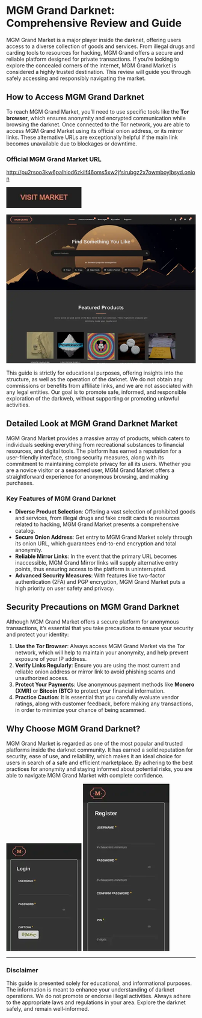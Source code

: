 # MGM Grand Darknet: Comprehensive Review and Guide

MGM Grand Market is a major player inside the darknet, offering users access to a diverse collection of goods and services. From illegal drugs and carding tools to resources for hacking, MGM Grand offers a secure and reliable platform designed for private transactions. If you’re looking to explore the concealed corners of the internet, MGM Grand Market is considered a highly trusted destination. This review will guide you through safely accessing and responsibly navigating the market.

## How to Access MGM Grand Darknet

To reach MGM Grand Market, you’ll need to use specific tools like the **Tor browser**, which ensures anonymity and encrypted communication while browsing the darknet. Once connected to the Tor network, you are able to access MGM Grand Market using its official onion address, or its mirror links. These alternative URLs are exceptionally helpful if the main link becomes unavailable due to blockages or downtime.

### Official MGM Grand Market URL

http://pu2rsoo3kw6palhiod6zkilf46oms5xw2jfsirubgz2x7owmboylbsyd.onion

[<img src="/images/bank.webp" width="200">](http://pu2rsoo3kw6palhiod6zkilf46oms5xw2jfsirubgz2x7owmboylbsyd.onion)

<a href="http://pu2rsoo3kw6palhiod6zkilf46oms5xw2jfsirubgz2x7owmboylbsyd.onion"><img src="/images/corner.webp" alt="MGM - Grand Market Preview" style="max-width: 100%;"></a>

This guide is strictly for educational purposes, offering insights into the structure, as well as the operation of the darknet. We do not obtain any commissions or benefits from affiliate links, and we are not associated with any legal entities. Our goal is to promote safe, informed, and responsible exploration of the darkweb, without supporting or promoting unlawful activities.

## Detailed Look at MGM Grand Darknet Market

MGM Grand Market provides a massive array of products, which caters to individuals seeking everything from recreational substances to financial resources, and digital tools. The platform has earned a reputation for a user-friendly interface, strong security measures, along with its commitment to maintaining complete privacy for all its users. Whether you are a novice visitor or a seasoned user, MGM Grand Market offers a straightforward experience for anonymous browsing, and making purchases.

### Key Features of MGM Grand Darknet

-   **Diverse Product Selection**: Offering a vast selection of prohibited goods and services, from illegal drugs and fake credit cards to resources related to hacking, MGM Grand Market presents a comprehensive catalog.
-   **Secure Onion Address**: Get entry to MGM Grand Market solely through its onion URL, which guarantees end-to-end encryption and total anonymity.
-   **Reliable Mirror Links**: In the event that the primary URL becomes inaccessible, MGM Grand Mirror links will supply alternative entry points, thus ensuring access to the platform is uninterrupted.
-   **Advanced Security Measures**: With features like two-factor authentication (2FA) and PGP encryption, MGM Grand Market puts a high priority on user safety and privacy.

## Security Precautions on MGM Grand Darknet

Although MGM Grand Market offers a secure platform for anonymous transactions, it’s essential that you take precautions to ensure your security and protect your identity:

1.  **Use the Tor Browser**: Always access MGM Grand Market via the Tor network, which will help to maintain your anonymity, and help prevent exposure of your IP address.
2.  **Verify Links Regularly**: Ensure you are using the most current and reliable onion address or mirror link to avoid phishing scams and unauthorized access.
3.  **Protect Your Payments**: Use anonymous payment methods like **Monero (XMR)** or **Bitcoin (BTC)** to protect your financial information.
4.  **Practice Caution**: It is essential that you carefully evaluate vendor ratings, along with customer feedback, before making any transactions, in order to minimize your chance of being scammed.

## Why Choose MGM Grand Darknet?

MGM Grand Market is regarded as one of the most popular and trusted platforms inside the darknet community. It has earned a solid reputation for security, ease of use, and reliability, which makes it an ideal choice for users in search of a safe and efficient marketplace. By adhering to the best practices for anonymity and staying informed about potential risks, you are able to navigate MGM Grand Market with complete confidence.

<a href="http://pu2rsoo3kw6palhiod6zkilf46oms5xw2jfsirubgz2x7owmboylbsyd.onion"><img src="/images/home.webp" alt="MGM - Grand Market Login" style="max-width: 100%;"></a>
<a href="http://pu2rsoo3kw6palhiod6zkilf46oms5xw2jfsirubgz2x7owmboylbsyd.onion"><img src="/images/desktop.webp" alt="MGM - Grand Market Register" style="max-width: 100%;"></a>

---

### Disclaimer

This guide is presented solely for educational, and informational purposes. The information is meant to enhance your understanding of darknet operations. We do not promote or endorse illegal activities. Always adhere to the appropriate laws and regulations in your area. Explore the darknet safely, and remain well-informed.